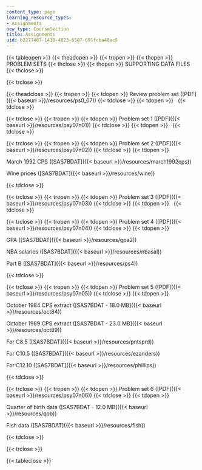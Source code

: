 ```yaml
---
content_type: page
learning_resource_types:
- Assignments
ocw_type: CourseSection
title: Assignments
uid: b2277487-1410-4823-6587-691fcba48ac5
---
```


{{< tableopen >}}
{{< theadopen >}}
{{< tropen >}}
{{< thopen >}}
PROBLEM SETS
{{< thclose >}}
{{< thopen >}}
SUPPORTING DATA FILES
{{< thclose >}}

{{< trclose >}}

{{< theadclose >}}
{{< tropen >}}
{{< tdopen >}}
Review problem set ([PDF]({{< baseurl >}}/resources/ps0_07))
{{< tdclose >}}
{{< tdopen >}}
 
{{< tdclose >}}

{{< trclose >}}
{{< tropen >}}
{{< tdopen >}}
Problem set 1 ([PDF]({{< baseurl >}}/resources/psy07n01))
{{< tdclose >}}
{{< tdopen >}}
 
{{< tdclose >}}

{{< trclose >}}
{{< tropen >}}
{{< tdopen >}}
Problem set 2 ([PDF]({{< baseurl >}}/resources/psy07n02))
{{< tdclose >}}
{{< tdopen >}}


March 1992 CPS ([SAS7BDAT]({{< baseurl >}}/resources/march1992cps))

Wine prices ([SAS7BDAT]({{< baseurl >}}/resources/wine))


{{< tdclose >}}

{{< trclose >}}
{{< tropen >}}
{{< tdopen >}}
Problem set 3 ([PDF]({{< baseurl >}}/resources/psy07n03))
{{< tdclose >}}
{{< tdopen >}}
 
{{< tdclose >}}

{{< trclose >}}
{{< tropen >}}
{{< tdopen >}}
Problem set 4 ([PDF]({{< baseurl >}}/resources/psy07n04))
{{< tdclose >}}
{{< tdopen >}}


GPA ([SAS7BDAT]({{< baseurl >}}/resources/gpa2))

NBA salaries ([SAS7BDAT]({{< baseurl >}}/resources/nbasal))

Part B ([SAS7BDAT]({{< baseurl >}}/resources/ps4))


{{< tdclose >}}

{{< trclose >}}
{{< tropen >}}
{{< tdopen >}}
Problem set 5 ([PDF]({{< baseurl >}}/resources/psy07n05))
{{< tdclose >}}
{{< tdopen >}}


October 1984 CPS extract ([SAS7BDAT - 18.0 MB]({{< baseurl >}}/resources/oct84))

October 1989 CPS extract ([SAS7BDAT - 23.0 MB]({{< baseurl >}}/resources/oct89))

For C8.5 ([SAS7BDAT]({{< baseurl >}}/resources/pntsprd))

For C10.5 ([SAS7BDAT]({{< baseurl >}}/resources/ezanders))

For C12.10 ([SAS7BDAT]({{< baseurl >}}/resources/phillips))


{{< tdclose >}}

{{< trclose >}}
{{< tropen >}}
{{< tdopen >}}
Problem set 6 ([PDF]({{< baseurl >}}/resources/psy07n06))
{{< tdclose >}}
{{< tdopen >}}


Quarter of birth data ([SAS7BDAT - 12.0 MB]({{< baseurl >}}/resources/qob))

Fish data ([SAS7BDAT]({{< baseurl >}}/resources/fish))


{{< tdclose >}}

{{< trclose >}}

{{< tableclose >}}